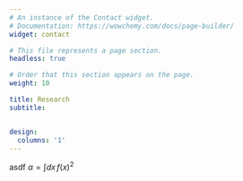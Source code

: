 ```yaml
---
# An instance of the Contact widget.
# Documentation: https://wowchemy.com/docs/page-builder/
widget: contact

# This file represents a page section.
headless: true

# Order that this section appears on the page.
weight: 10

title: Research
subtitle:


design:
  columns: '1'
---
```


asdf $\alpha = \int dx \,f(x)^2$
